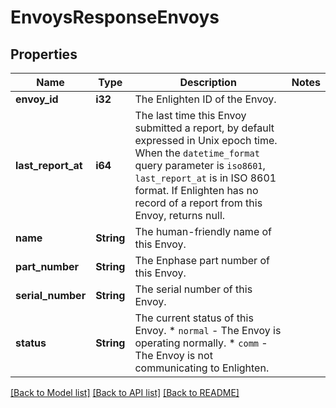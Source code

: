 # EnvoysResponseEnvoys

## Properties

Name | Type | Description | Notes
------------ | ------------- | ------------- | -------------
**envoy_id** | **i32** | The Enlighten ID of the Envoy. | 
**last_report_at** | **i64** | The last time this Envoy submitted a report, by default expressed in Unix epoch time. When the `datetime_format` query parameter is `iso8601`, `last_report_at` is in ISO 8601 format. If Enlighten has no record of a report from this Envoy, returns null. | 
**name** | **String** | The human-friendly name of this Envoy. | 
**part_number** | **String** | The Enphase part number of this Envoy. | 
**serial_number** | **String** | The serial number of this Envoy. | 
**status** | **String** | The current status of this Envoy. * `normal` - The Envoy is operating normally. * `comm` - The Envoy is not communicating to Enlighten. | 

[[Back to Model list]](../README.md#documentation-for-models) [[Back to API list]](../README.md#documentation-for-api-endpoints) [[Back to README]](../README.md)


